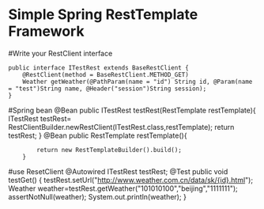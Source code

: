 # Simple Spring RestTemplate Framework
#Write your RestClient interface

	public interface ITestRest extends BaseRestClient {
    	@RestClient(method = BaseRestClient.METHOD_GET)
    	Weather getWeather(@PathParam(name = "id") String id, @Param(name = "test")String name, @Header("session")String session);
	}
#Spring bean
	@Bean
    	public ITestRest testRest(RestTemplate restTemplate){
        	ITestRest testRest= RestClientBuilder.newRestClient(ITestRest.class,restTemplate);
        	return  testRest;
   	 }
    	@Bean
    	public RestTemplate restTemplate(){
	
        	return new RestTemplateBuilder().build();
    	}
#use ResetClient
	@Autowired
	ITestRest testRest;
	@Test
	public void testGet() {
		testRest.setUrl("http://www.weather.com.cn/data/sk/{id}.html");
		Weather weather=testRest.getWeather("101010100","beijing","1111111");
		assertNotNull(weather);
		System.out.println(weather);
	}
